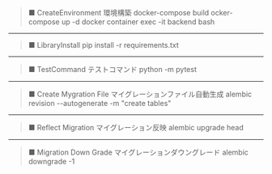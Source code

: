 > ■ CreateEnvironment 環境構築
> docker-compose build
> ocker-compose up -d
> docker container exec -it backend bash

---

> ■ LibraryInstall
> pip install -r requirements.txt

---

> ■ TestCommand テストコマンド
> python -m pytest

---

> ■ Create Mygration File マイグレーションファイル自動生成
> alembic revision --autogenerate -m "create tables"

---

> ■ Reflect Migration マイグレーション反映
> alembic upgrade head

---

> ■ Migration Down Grade マイグレーションダウングレード
> alembic downgrade -1
